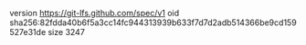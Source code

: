version https://git-lfs.github.com/spec/v1
oid sha256:82fdda40b6f5a3cc14fc944313939b633f7d7d2adb514366be9cd159527e31de
size 3247
